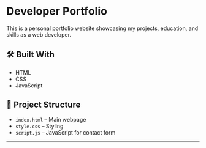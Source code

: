 # Developer Portfolio

This is a personal portfolio website showcasing my projects, education, and skills as a web developer.

## 🛠 Built With
- HTML
- CSS
- JavaScript

## 📂 Project Structure
- `index.html` – Main webpage
- `style.css` – Styling
- `script.js` – JavaScript for contact form

---

